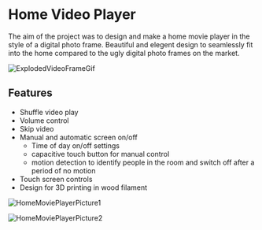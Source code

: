 # Home Video Player

The aim of the project was to design and make a home movie player in the style of a digital photo frame. Beautiful and elegent design to seamlessly fit into the home compared to the ugly digital photo frames on the market.

![ExplodedVideoFrameGif](https://user-images.githubusercontent.com/57590322/211637817-53cf34f8-e15b-4da3-bec6-98d2fb43c576.gif)

## Features
- Shuffle video play
- Volume control
- Skip video
- Manual and automatic screen on/off
  - Time of day on/off settings
  - capacitive touch button for manual control
  - motion detection to identify people in the room and switch off after a period of no motion
- Touch screen controls
- Design for 3D printing in wood filament

![HomeMoviePlayerPicture1](https://user-images.githubusercontent.com/57590322/212296202-1229e09b-98f3-4abb-805e-c3a8daee6d33.jpeg)

![HomeMoviePlayerPicture2](https://user-images.githubusercontent.com/57590322/212296226-cdb00fc6-c7f7-4e47-9b56-5a91ab21c501.jpeg)





